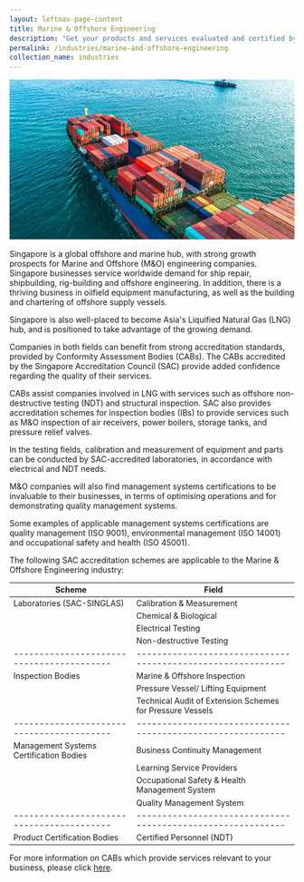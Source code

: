 ```yaml
---
layout: leftnav-page-content
title: Marine & Offshore Engineering
description: "Get your products and services evaluated and certified by a Singapore Accreditation Council (SAC)-accredited Conformity Assessment Body (CAB)."
permalink: /industries/marine-and-offshore-engineering
collection_name: industries
---
```


![Marine and Offshore Engineering Industry](/images/industries/marine.jpg)

Singapore is a global offshore and marine hub, with strong growth prospects for Marine and Offshore (M&O) engineering companies. Singapore businesses service worldwide demand for ship repair, shipbuilding, rig-building and offshore engineering. In addition, there is a thriving business in oilfield equipment manufacturing, as well as the building and chartering of offshore supply vessels.

Singapore is also well-placed to become Asia's Liquified Natural Gas (LNG) hub, and is positioned to take advantage of the growing demand.

Companies in both fields can benefit from strong accreditation standards, provided by Conformity Assessment Bodies (CABs).  The CABs accredited by the Singapore Accreditation Council (SAC) provide added confidence regarding the quality of their services.

CABs assist companies involved in LNG with services such as offshore non-destructive testing (NDT) and structural inspection. SAC also provides accreditation schemes for inspection bodies (IBs) to provide services such as M&O inspection of air receivers, power boilers, storage tanks, and pressure relief valves.

In the testing fields, calibration and measurement of equipment and parts can be conducted by SAC-accredited laboratories, in accordance with electrical and NDT needs.

M&O companies will also find management systems certifications to be invaluable to their businesses, in terms of optimising operations and for demonstrating quality management systems.

Some examples of applicable management systems certifications are quality management (ISO 9001), environmental management (ISO 14001) and occupational safety and health (ISO 45001).

The following SAC accreditation schemes are applicable to the Marine & Offshore Engineering industry:

| Scheme                                  | Field                                                     |
|-----------------------------------------|-----------------------------------------------------------|
| Laboratories (SAC-SINGLAS)              | Calibration & Measurement                                 |
|                                         | Chemical & Biological                                     |
|                                         | Electrical Testing                                        |
|                                         | Non-destructive Testing                                   |
|-----------------------------------------|-----------------------------------------------------------|
| Inspection Bodies                       | Marine & Offshore Inspection                              |
|                                         | Pressure Vessel/ Lifting Equipment                        |
|                                         | Technical Audit of Extension Schemes for Pressure Vessels |
|-----------------------------------------|-----------------------------------------------------------|
| Management Systems Certification Bodies | Business Continuity Management                            |
|                                         | Learning Service Providers                                |
|                                         | Occupational Safety & Health Management System            |
|                                         | Quality Management System                                 |
|-----------------------------------------|-----------------------------------------------------------|
| Product Certification Bodies            | Certified Personnel (NDT)                                 |

For more information on CABs which provide services relevant to your business, please click [here](/services/accreditation-services).
